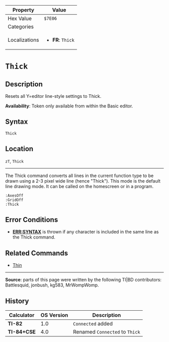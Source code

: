 | Property      | Value |
|---------------|-------|
| Hex Value     | `$7E06`|
| Categories    | <ul></ul> |
| Localizations | <ul><li><b>FR</b>: `Thick`</li></ul> |

# `Thick`

## Description
Resets all Y=editor line-style settings to Thick.


<b>Availability</b>: Token only available from within the Basic editor.

## Syntax
`Thick`

## Location
`zT`, `Thick`
<hr>

The Thick command converts all lines in the current function type to be drawn using a 2-3 pixel wide line (hence "Thick"). This mode is the default line drawing mode. It can be called on the homescreen or in a program.

```ti-basic
:AxesOff
:GridOff
:Thick
```

## Error Conditions

*   **[ERR:SYNTAX](errors#syntax)** is thrown if any character is included in the same line as the Thick command.

## Related Commands

*   [Thin](Thin.md)

* * *

**Source**: parts of this page were written by the following TI|BD contributors: Battlesquid, jonbush, kg583, MrWompWomp.

## History
| Calculator | OS Version | Description |
|------------|------------|-------------|
| <b>TI-82</b> | 1.0 | `Connected` added |
| <b>TI-84+CSE</b> | 4.0 | Renamed `Connected` to `Thick`



